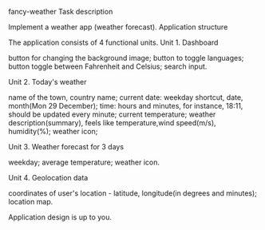 fancy-weather
Task description

Implement a weather app (weather forecast).
Application structure

The application consists of 4 functional units.
Unit 1. Dashboard

button for changing the background image;
button to toggle languages;
button toggle between Fahrenheit and Celsius;
search input.

Unit 2. Today's weather

name of the town, country name;
current date: weekday shortcut, date, month(Mon 29 December);
time: hours and minutes, for instance, 18:11, should be updated every minute;
current temperature;
weather description(summary), feels like temperature,wind speed(m/s), humidity(%);
weather icon;

Unit 3. Weather forecast for 3 days

weekday;
average temperature;
weather icon.

Unit 4. Geolocation data

coordinates of user's location - latitude, longitude(in degrees and minutes);
location map.

Application design is up to you.
